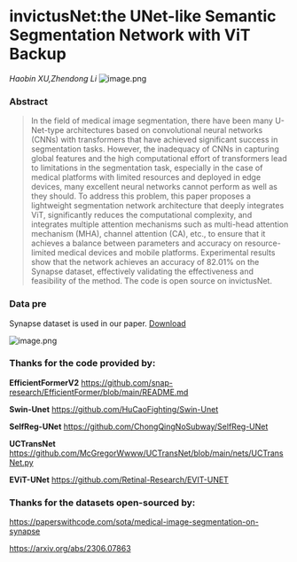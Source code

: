 # invictusNet:the UNet-like Semantic Segmentation Network with ViT Backup

*Haobin XU,Zhendong Li*
![image.png](attachment:204c55fd-120d-4e83-946a-1869065c642f:image.png)
### Abstract

> In the field of medical image segmentation, there have been many U-Net-type architectures based on convolutional neural networks (CNNs) with transformers that have achieved significant success in segmentation tasks. However, the inadequacy of CNNs in capturing global features and the high computational effort of transformers lead to limitations in the segmentation task, especially in the case of medical platforms with limited resources and deployed in edge devices, many excellent neural networks cannot perform as well as they should. To address this problem, this paper proposes a lightweight segmentation network architecture that deeply integrates ViT, significantly reduces the computational complexity, and integrates multiple attention mechanisms such as multi-head attention mechanism (MHA), channel attention (CA), etc., to ensure that it achieves a balance between parameters and accuracy on resource-limited medical devices and mobile platforms. Experimental results show that the network achieves an accuracy of 82.01% on the Synapse dataset, effectively validating the effectiveness and feasibility of the method. The code is open source on invictusNet.


### Data pre

Synapse dataset is used in our paper. [Download](https://paperswithcode.com/sota/medical-image-segmentation-on-synapse-multi)

![image.png](attachment:a7866259-38f7-4afe-a659-07d5363dcbdd:image.png)

### Thanks for the code provided by:

**EfficientFormerV2** https://github.com/snap-research/EfficientFormer/blob/main/README.md

**Swin-Unet** https://github.com/HuCaoFighting/Swin-Unet

**SelfReg-UNet** https://github.com/ChongQingNoSubway/SelfReg-UNet

**UCTransNet** https://github.com/McGregorWwww/UCTransNet/blob/main/nets/UCTransNet.py

**EViT-UNet**  https://github.com/Retinal-Research/EVIT-UNET

### Thanks for the datasets open-sourced by:

https://paperswithcode.com/sota/medical-image-segmentation-on-synapse

https://arxiv.org/abs/2306.07863
